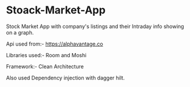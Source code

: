 # Stoack-Market-App
Stock Market App with company's listings and their Intraday info showing on a graph. 

Api used from:- https://alphavantage.co

Libraries used:- Room and Moshi

Framework:- Clean Architecture

Also used Dependency injection with dagger hilt. 
